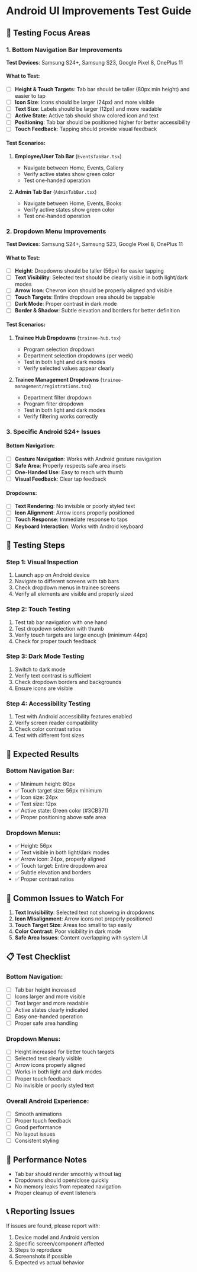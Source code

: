 # Android UI Improvements Test Guide

## 🎯 **Testing Focus Areas**

### 1. **Bottom Navigation Bar Improvements**
**Test Devices**: Samsung S24+, Samsung S23, Google Pixel 8, OnePlus 11

#### **What to Test**:
- [ ] **Height & Touch Targets**: Tab bar should be taller (80px min height) and easier to tap
- [ ] **Icon Size**: Icons should be larger (24px) and more visible
- [ ] **Text Size**: Labels should be larger (12px) and more readable
- [ ] **Active State**: Active tab should show colored icon and text
- [ ] **Positioning**: Tab bar should be positioned higher for better accessibility
- [ ] **Touch Feedback**: Tapping should provide visual feedback

#### **Test Scenarios**:
1. **Employee/User Tab Bar** (`EventsTabBar.tsx`)
   - Navigate between Home, Events, Gallery
   - Verify active states show green color
   - Test one-handed operation

2. **Admin Tab Bar** (`AdminTabBar.tsx`)
   - Navigate between Home, Events, Books
   - Verify active states show green color
   - Test one-handed operation

### 2. **Dropdown Menu Improvements**
**Test Devices**: Samsung S24+, Samsung S23, Google Pixel 8, OnePlus 11

#### **What to Test**:
- [ ] **Height**: Dropdowns should be taller (56px) for easier tapping
- [ ] **Text Visibility**: Selected text should be clearly visible in both light/dark modes
- [ ] **Arrow Icon**: Chevron icon should be properly aligned and visible
- [ ] **Touch Targets**: Entire dropdown area should be tappable
- [ ] **Dark Mode**: Proper contrast in dark mode
- [ ] **Border & Shadow**: Subtle elevation and borders for better definition

#### **Test Scenarios**:

1. **Trainee Hub Dropdowns** (`trainee-hub.tsx`)
   - Program selection dropdown
   - Department selection dropdowns (per week)
   - Test in both light and dark modes
   - Verify selected values appear clearly

2. **Trainee Management Dropdowns** (`trainee-management/registrations.tsx`)
   - Department filter dropdown
   - Program filter dropdown
   - Test in both light and dark modes
   - Verify filtering works correctly

### 3. **Specific Android S24+ Issues**

#### **Bottom Navigation**:
- [ ] **Gesture Navigation**: Works with Android gesture navigation
- [ ] **Safe Area**: Properly respects safe area insets
- [ ] **One-Handed Use**: Easy to reach with thumb
- [ ] **Visual Feedback**: Clear tap feedback

#### **Dropdowns**:
- [ ] **Text Rendering**: No invisible or poorly styled text
- [ ] **Icon Alignment**: Arrow icons properly positioned
- [ ] **Touch Response**: Immediate response to taps
- [ ] **Keyboard Interaction**: Works with Android keyboard

## 🧪 **Testing Steps**

### **Step 1: Visual Inspection**
1. Launch app on Android device
2. Navigate to different screens with tab bars
3. Check dropdown menus in trainee screens
4. Verify all elements are visible and properly sized

### **Step 2: Touch Testing**
1. Test tab bar navigation with one hand
2. Test dropdown selection with thumb
3. Verify touch targets are large enough (minimum 44px)
4. Check for proper touch feedback

### **Step 3: Dark Mode Testing**
1. Switch to dark mode
2. Verify text contrast is sufficient
3. Check dropdown borders and backgrounds
4. Ensure icons are visible

### **Step 4: Accessibility Testing**
1. Test with Android accessibility features enabled
2. Verify screen reader compatibility
3. Check color contrast ratios
4. Test with different font sizes

## 📱 **Expected Results**

### **Bottom Navigation Bar**:
- ✅ Minimum height: 80px
- ✅ Touch target size: 56px minimum
- ✅ Icon size: 24px
- ✅ Text size: 12px
- ✅ Active state: Green color (#3CB371)
- ✅ Proper positioning above safe area

### **Dropdown Menus**:
- ✅ Height: 56px
- ✅ Text visible in both light/dark modes
- ✅ Arrow icon: 24px, properly aligned
- ✅ Touch target: Entire dropdown area
- ✅ Subtle elevation and borders
- ✅ Proper contrast ratios

## 🐛 **Common Issues to Watch For**

1. **Text Invisibility**: Selected text not showing in dropdowns
2. **Icon Misalignment**: Arrow icons not properly positioned
3. **Touch Target Size**: Areas too small to tap easily
4. **Color Contrast**: Poor visibility in dark mode
5. **Safe Area Issues**: Content overlapping with system UI

## 📋 **Test Checklist**

### **Bottom Navigation**:
- [ ] Tab bar height increased
- [ ] Icons larger and more visible
- [ ] Text larger and more readable
- [ ] Active states clearly indicated
- [ ] Easy one-handed operation
- [ ] Proper safe area handling

### **Dropdown Menus**:
- [ ] Height increased for better touch targets
- [ ] Selected text clearly visible
- [ ] Arrow icons properly aligned
- [ ] Works in both light and dark modes
- [ ] Proper touch feedback
- [ ] No invisible or poorly styled text

### **Overall Android Experience**:
- [ ] Smooth animations
- [ ] Proper touch feedback
- [ ] Good performance
- [ ] No layout issues
- [ ] Consistent styling

## 🚀 **Performance Notes**

- Tab bar should render smoothly without lag
- Dropdowns should open/close quickly
- No memory leaks from repeated navigation
- Proper cleanup of event listeners

## 📞 **Reporting Issues**

If issues are found, please report with:
1. Device model and Android version
2. Specific screen/component affected
3. Steps to reproduce
4. Screenshots if possible
5. Expected vs actual behavior 